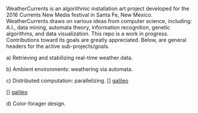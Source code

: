 WeatherCurrents is an algorithmic installation art project developed
for the 2016 Currents New Media festival in Santa Fe, New Mexico.
WeatherCurrents draws on various ideas from computer science,
including: A.I., data mining, automata theory, information recognition,
genetic algorithms, and data visualization. This repo is a work
in progress. Contributions toward its goals are greatly appreciated.
Below, are general headers for the active sub-projects/goals.

a) Retrieving and stabilizing real-time weather data.

b) Ambient environments: weathering via automata.

c) Distributed computation: parallelizing.
[] <a href="/distributed_processes">galileo</a>
<p>
[] <a href="https://github.com/jonzingale/weather_currents/tree/master/distributed_processes">galileo</a>
</p>

d) Color-forager design.
